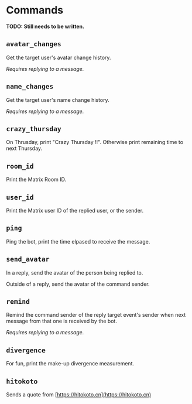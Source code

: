 # Commands

**TODO: Still needs to be written.**

## `avatar_changes`

Get the target user's avatar change history.

_Requires replying to a message._

## `name_changes`

Get the target user's name change history.

_Requires replying to a message._

## `crazy_thursday`

On Thrusday, print "Crazy Thursday !!". Otherwise print remaining time to next Thursday.

## `room_id`

Print the Matrix Room ID.

## `user_id`

Print the Matrix user ID of the replied user, or the sender.

## `ping`

Ping the bot, print the time elpased to receive the message.

## `send_avatar`

In a reply, send the avatar of the person being replied to.

Outside of a reply, send the avatar of the command sender.

## `remind`

Remind the command sender of the reply target event's sender
when next message from that one is received by the bot.

_Requires replying to a message._

## `divergence`

For fun, print the make-up divergence measurement.

## `hitokoto`

Sends a quote from [https://hitokoto.cn](https://hitokoto.cn)
